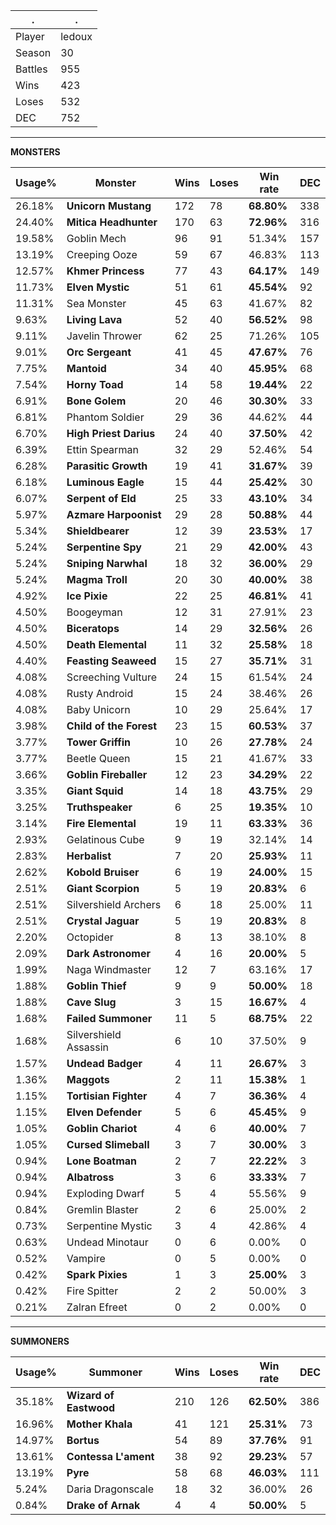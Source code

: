 .|.
|-|-
Player|ledoux
Season|30
Battles|955
Wins|423
Loses|532
DEC|752

---
**MONSTERS**

Usage%|Monster|Wins|Loses|Win rate|DEC|
-|-|-|-|-|-|
26.18%|**Unicorn Mustang**|172|78|**68.80%**|338|
24.40%|**Mitica Headhunter**|170|63|**72.96%**|316|
19.58%|Goblin Mech|96|91|51.34%|157|
13.19%|Creeping Ooze|59|67|46.83%|113|
12.57%|**Khmer Princess**|77|43|**64.17%**|149|
11.73%|**Elven Mystic**|51|61|**45.54%**|92|
11.31%|Sea Monster|45|63|41.67%|82|
9.63%|**Living Lava**|52|40|**56.52%**|98|
9.11%|Javelin Thrower|62|25|71.26%|105|
9.01%|**Orc Sergeant**|41|45|**47.67%**|76|
7.75%|**Mantoid**|34|40|**45.95%**|68|
7.54%|**Horny Toad**|14|58|**19.44%**|22|
6.91%|**Bone Golem**|20|46|**30.30%**|33|
6.81%|Phantom Soldier|29|36|44.62%|44|
6.70%|**High Priest Darius**|24|40|**37.50%**|42|
6.39%|Ettin Spearman|32|29|52.46%|54|
6.28%|**Parasitic Growth**|19|41|**31.67%**|39|
6.18%|**Luminous Eagle**|15|44|**25.42%**|30|
6.07%|**Serpent of Eld**|25|33|**43.10%**|34|
5.97%|**Azmare Harpoonist**|29|28|**50.88%**|44|
5.34%|**Shieldbearer**|12|39|**23.53%**|17|
5.24%|**Serpentine Spy**|21|29|**42.00%**|43|
5.24%|**Sniping Narwhal**|18|32|**36.00%**|29|
5.24%|**Magma Troll**|20|30|**40.00%**|38|
4.92%|**Ice Pixie**|22|25|**46.81%**|41|
4.50%|Boogeyman|12|31|27.91%|23|
4.50%|**Biceratops**|14|29|**32.56%**|26|
4.50%|**Death Elemental**|11|32|**25.58%**|18|
4.40%|**Feasting Seaweed**|15|27|**35.71%**|31|
4.08%|Screeching Vulture|24|15|61.54%|24|
4.08%|Rusty Android|15|24|38.46%|26|
4.08%|Baby Unicorn|10|29|25.64%|17|
3.98%|**Child of the Forest**|23|15|**60.53%**|37|
3.77%|**Tower Griffin**|10|26|**27.78%**|24|
3.77%|Beetle Queen|15|21|41.67%|33|
3.66%|**Goblin Fireballer**|12|23|**34.29%**|22|
3.35%|**Giant Squid**|14|18|**43.75%**|29|
3.25%|**Truthspeaker**|6|25|**19.35%**|10|
3.14%|**Fire Elemental**|19|11|**63.33%**|36|
2.93%|Gelatinous Cube|9|19|32.14%|14|
2.83%|**Herbalist**|7|20|**25.93%**|11|
2.62%|**Kobold Bruiser**|6|19|**24.00%**|15|
2.51%|**Giant Scorpion**|5|19|**20.83%**|6|
2.51%|Silvershield Archers|6|18|25.00%|11|
2.51%|**Crystal Jaguar**|5|19|**20.83%**|8|
2.20%|Octopider|8|13|38.10%|8|
2.09%|**Dark Astronomer**|4|16|**20.00%**|5|
1.99%|Naga Windmaster|12|7|63.16%|17|
1.88%|**Goblin Thief**|9|9|**50.00%**|18|
1.88%|**Cave Slug**|3|15|**16.67%**|4|
1.68%|**Failed Summoner**|11|5|**68.75%**|22|
1.68%|Silvershield Assassin|6|10|37.50%|9|
1.57%|**Undead Badger**|4|11|**26.67%**|3|
1.36%|**Maggots**|2|11|**15.38%**|1|
1.15%|**Tortisian Fighter**|4|7|**36.36%**|4|
1.15%|**Elven Defender**|5|6|**45.45%**|9|
1.05%|**Goblin Chariot**|4|6|**40.00%**|7|
1.05%|**Cursed Slimeball**|3|7|**30.00%**|3|
0.94%|**Lone Boatman**|2|7|**22.22%**|3|
0.94%|**Albatross**|3|6|**33.33%**|7|
0.94%|Exploding Dwarf|5|4|55.56%|9|
0.84%|Gremlin Blaster|2|6|25.00%|2|
0.73%|Serpentine Mystic|3|4|42.86%|4|
0.63%|Undead Minotaur|0|6|0.00%|0|
0.52%|Vampire|0|5|0.00%|0|
0.42%|**Spark Pixies**|1|3|**25.00%**|3|
0.42%|Fire Spitter|2|2|50.00%|3|
0.21%|Zalran Efreet|0|2|0.00%|0|

---
**SUMMONERS**

Usage%|Summoner|Wins|Loses|Win rate|DEC|
-|-|-|-|-|-|
35.18%|**Wizard of Eastwood**|210|126|**62.50%**|386|
16.96%|**Mother Khala**|41|121|**25.31%**|73|
14.97%|**Bortus**|54|89|**37.76%**|91|
13.61%|**Contessa L'ament**|38|92|**29.23%**|57|
13.19%|**Pyre**|58|68|**46.03%**|111|
5.24%|Daria Dragonscale|18|32|36.00%|26|
0.84%|**Drake of Arnak**|4|4|**50.00%**|5|
